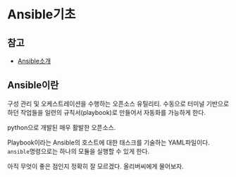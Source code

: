 # Ansible기초

## 참고

- [Ansible소개](http://allthatlinux.com/dokuwiki/doku.php?id=ansible)

## Ansible이란

구성 관리 및 오케스트레이션을 수행하는 오픈소스 유틸리티. 수동으로 터미널 기반으로 하던 작업들을 일련의 규칙서(playbook)로 만들어서 자동화를 가능하게 한다.

python으로 개발된 매우 활발한 오픈소스.

Playbook이라는 Ansible의 호스트에 대한 태스크를 기술하는 YAML파일이다. `ansible`명령으로는 하나의 모듈을 실행할 수 있게 한다.

아직 무엇이 좋은 점인지 정확히 잘 모르겠다. 올리버씨에게 물어보자.
